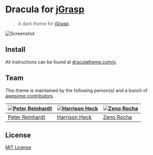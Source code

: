 # Dracula for [jGrasp](http://www.jgrasp.org/)

> A dark theme for [jGrasp](http://www.jgrasp.org/).

![Screenshot](https://i.imgur.com/oqUUp9t.png)

## Install

All instructions can be found at [draculatheme.com/x](https://draculatheme.com/x).

## Team

This theme is maintained by the following person(s) and a bunch of [awesome contributors](https://github.com/dracula/template/graphs/contributors).

[![Peter Reinhardt](https://avatars2.githubusercontent.com/u/3751731?s=400&v=4)](https://github.com/peter-er) | [![Harrison Heck](https://avatars0.githubusercontent.com/u/1037526?v=3&s=70)](https://github.com/nesl247) | [![Zeno Rocha](https://avatars2.githubusercontent.com/u/398893?v=3&s=70)](https://github.com/zenorocha)
--- | --- | ---
[Peter Reinhardt](https://github.com/peter-er) | [Harrison Heck](https://github.com/nesl247) | [Zeno Rocha](https://github.com/zenorocha)

## License

[MIT License](./LICENSE)
